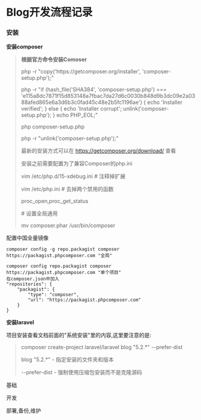 # Blog开发流程记录

### 安装

**安装composer**

> **根据官方命令安装Comoser**
> 
> php -r "copy\('https:\/\/getcomposer.org\/installer', 'composer-setup.php'\);"
> 
> php -r "if \(hash\_file\('SHA384', 'composer-setup.php'\) === 'e115a8dc7871f15d853148a7fbac7da27d6c0030b848d9b3dc09e2a0388afed865e6a3d6b3c0fad45c48e2b5fc1196ae'\) { echo 'Installer verified'; } else { echo 'Installer corrupt'; unlink\('composer-setup.php'\); } echo PHP\_EOL;"
> 
> php composer-setup.php
> 
> php -r "unlink\('composer-setup.php'\);"
> 
> 最新的安装方式可以在 [https:\/\/getcomposer.org\/download\/](https://getcomposer.org/download/) 查看
> 
> 安装之前需要配置为了兼容Composer的php.ini
> 
> vim \/etc\/php.d\/15-xdebug.ini \# 注释掉扩展
> 
> vim \/etc\/php.ini \# 去掉两个禁用的函数
> 
> proc\_open,proc\_get\_status
> 
> \# 设置全局通用
> 
> mv composer.phar \/usr\/bin\/composer

配置中国全量镜像

```
composer config -g repo.packagist composer https://packagist.phpcomposer.com "全局"
```

```
composer config repo.packagist composer https://packagist.phpcomposer.com "单个项目"
在composer.json中加入
"repositories": {
    "packagist": {
        "type": "composer",
        "url": "https://packagist.phpcomposer.com"
    }
}
```

**安装laravel**

项目安装查看文档前面的"系统安装"里的内容,这里要注意的是:

> composer create-project laravel\/laravel blog "5.2.\*" --prefer-dist
> 
> blog "5.2.\*" - 指定安装的文件夹和版本
> 
> --prefer-dist - 强制使用压缩包安装而不是克隆源码

基础

开发

部署,备份,维护

